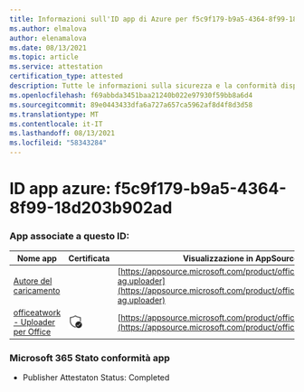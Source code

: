 ```yaml
---
title: Informazioni sull'ID app di Azure per f5c9f179-b9a5-4364-8f99-18d203b902ad
ms.author: elmalova
author: elenamalova
ms.date: 08/13/2021
ms.topic: article
ms.service: attestation
certification_type: attested
description: Tutte le informazioni sulla sicurezza e la conformità disponibili per f5c9f179-b9a5-4364-8f99-18d203b902ad.
ms.openlocfilehash: f69abbda3451baa21240b022e97930f59bb8a6d4
ms.sourcegitcommit: 89e0443433dfa6a727a657ca5962af8d4f8d3d58
ms.translationtype: MT
ms.contentlocale: it-IT
ms.lasthandoff: 08/13/2021
ms.locfileid: "58343284"
---
```

# <a name="azure-app-id-f5c9f179-b9a5-4364-8f99-18d203b902ad"></a>ID app azure: f5c9f179-b9a5-4364-8f99-18d203b902ad


### <a name="apps-associated-with-this-id"></a>App associate a questo ID:
| **Nome app** | **Certificata** | **Visualizzazione in AppSource** |
|--------------|---------------|-----------------------|
| [Autore del caricamento](https://docs.microsoft.com/microsoft-365-app-certification/forward/officeatwork-ag.uploader) |  | [https://appsource.microsoft.com/product/office/officeatwork-ag.uploader](https://appsource.microsoft.com/product/office/officeatwork-ag.uploader) |
| [officeatwork - Uploader per Office](https://docs.microsoft.com/microsoft-365-app-certification/forward/WA104381430) | <img alt="Certified application badge" src="../media/certified-badge.png" height="25" width="25" /> | [https://appsource.microsoft.com/product/office/WA104381430](https://appsource.microsoft.com/product/office/WA104381430) |

### <a name="microsoft-365-app-compliance-status"></a>Microsoft 365 Stato conformità app
- Publisher Attestaton Status: Completed

